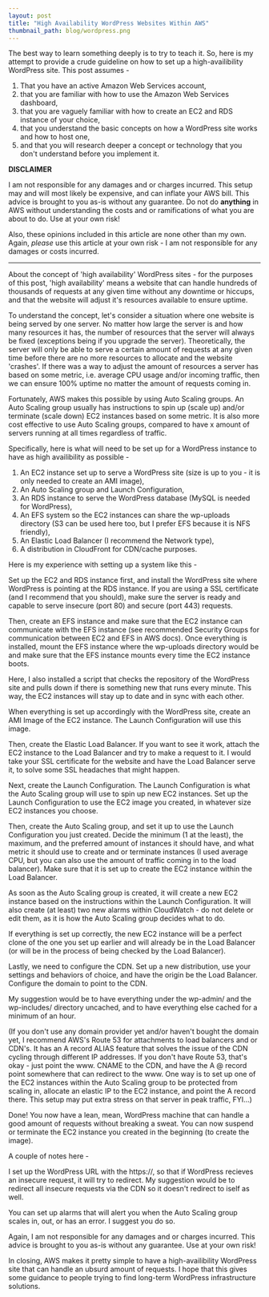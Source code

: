 ```yaml
---
layout: post
title: "High Availability WordPress Websites Within AWS"
thumbnail_path: blog/wordpress.png
---
```


The best way to learn something deeply is to try to teach it. So, here is my attempt to provide a crude guideline on how to set up a high-availibility WordPress site. This post assumes -

1. That you have an active Amazon Web Services account,
2. that you are familiar with how to use the Amazon Web Services dashboard,
3. that you are vaguely familiar with how to create an EC2 and RDS instance of your choice,
4. that you understand the basic concepts on how a WordPress site works and how to host one, 
5. and that you will research deeper a concept or technology that you don't understand before you implement it.

**DISCLAIMER**

I am not responsible for any damages and or charges incurred. This setup may and will most likely be expensive, and can inflate your AWS bill. This advice is brought to you as-is without any guarantee. Do not do **anything** in AWS without understanding the costs and or ramifications of what you are about to do. Use at your own risk!

Also, these opinions included in this article are none other than my own. Again, *please* use this article at your own risk - I am not responsible for any damages or costs incurred. 

---

About the concept of 'high availability' WordPress sites - for the purposes of this post, 'high availability' means a website that can handle hundreds of thousands of requests at any given time without any downtime or hiccups, and that the website will adjust it's resources available to ensure uptime. 

To understand the concept, let's consider a situation where one website is being served by one server. No matter how large the server is and how many resources it has, the number of resources that the server will always be fixed (exceptions being if you upgrade the server). Theoretically, the server will only be able to serve a certain amount of requests at any given time before there are no more resources to allocate and the website 'crashes'. If there was a way to adjust the amount of resources a server has based on some metric, i.e. average CPU usage and/or incoming traffic, then we can ensure 100% uptime no matter the amount of requests coming in. 

Fortunately, AWS makes this possible by using Auto Scaling groups. An Auto Scaling group usually has instructions to spin up (scale up) and/or terminate (scale down) EC2 instances based on some metric. It is also more cost effective to use Auto Scaling groups, compared to have x amount of servers running at all times regardless of traffic. 

Specifically, here is what will need to be set up for a WordPress instance to have as high availibility as possible - 

1. An EC2 instance set up to serve a WordPress site (size is up to you - it is only needed to create an AMI image),
2. An Auto Scaling group and Launch Configuration, 
3. An RDS instance to serve the WordPress database (MySQL is needed for WordPress),
4. An EFS system so the EC2 instances can share the wp-uploads directory (S3 can be used here too, but I prefer EFS because it is NFS friendly), 
5. An Elastic Load Balancer (I recommend the Network type),
6. A distribution in CloudFront for CDN/cache purposes. 

Here is my experience with setting up a system like this - 

Set up the EC2 and RDS instance first, and install the WordPress site where WordPress is pointing at the RDS instance. If you are using a SSL certificate (and I recommend that you should), make sure the server is ready and capable to serve insecure (port 80) and secure (port 443) requests. 

Then, create an EFS instance and make sure that the EC2 instance can communicate with the EFS instance (see recommended Security Groups for communication between EC2 and EFS in AWS docs). Once everything is installed, mount the EFS instance where the wp-uploads directory would be and make sure that the EFS instance mounts every time the EC2 instance boots. 

Here, I also installed a script that checks the repository of the WordPress site and pulls down if there is something new that runs every minute. This way, the EC2 instances will stay up to date and in sync with each other. 

When everything is set up accordingly with the WordPress site, create an AMI Image of the EC2 instance. The Launch Configuration will use this image. 

Then, create the Elastic Load Balancer. If you want to see it work, attach the EC2 instance to the Load Balancer and try to make a request to it. I would take your SSL certificate for the website and have the Load Balancer serve it, to solve some SSL headaches that might happen. 

Next, create the Launch Configuration. The Launch Configuration is what the Auto Scaling group will use to spin up new EC2 instances. Set up the Launch Configuration to use the EC2 image you created, in whatever size EC2 instances you choose.

Then, create the Auto Scaling group, and set it up to use the Launch Configuration you just created. Decide the minimum (1 at the least), the maximum, and the preferred amount of instances it should have, and what metric it should use to create and or terminate instances (I used average CPU, but you can also use the amount of traffic coming in to the load balancer). Make sure that it is set up to create the EC2 instance within the Load Balancer. 

As soon as the Auto Scaling group is created, it will create a new EC2 instance based on the instructions within the Launch Configuration. It will also create (at least) two new alarms within CloudWatch - do not delete or edit them, as it is how the Auto Scaling group decides what to do. 

If everything is set up correctly, the new EC2 instance will be a perfect clone of the one you set up earlier and will already be in the Load Balancer (or will be in the process of being checked by the Load Balancer). 

Lastly, we need to configure the CDN. Set up a new distribution, use your settings and behaviors of choice, and have the origin be the Load Balancer. Configure the domain to point to the CDN. 

My suggestion would be to have everything under the wp-admin/ and the wp-includes/ directory uncached, and to have everything else cached for a minimum of an hour. 

(If you don't use any domain provider yet and/or haven't bought the domain yet, I recommend AWS's Route 53 for attachments to load balancers and or CDN's. It has an A record ALIAS feature that solves the issue of the CDN cycling through different IP addresses. If you don't have Route 53, that's okay - just point the www. CNAME to the CDN, and have the A @ record point somewhere that can redirect to the www. One way is to set up one of the EC2 instances within the Auto Scaling group to be protected from scaling in, allocate an elastic IP to the EC2 instance, and point the A record there. This setup may put extra stress on that server in peak traffic, FYI...)

Done! You now have a lean, mean, WordPress machine that can handle a good amount of requests without breaking a sweat. You can now suspend or terminate the EC2 instance you created in the beginning (to create the image).

A couple of notes here - 

I set up the WordPress URL with the https://, so that if WordPress recieves an insecure request, it will try to redirect. My suggestion would be to redirect all insecure requests via the CDN so it doesn't redirect to iself as well.

You can set up alarms that will alert you when the Auto Scaling group scales in, out, or has an error. I suggest you do so. 

Again, I am not responsible for any damages and or charges incurred. This advice is brought to you as-is without any guarantee. Use at your own risk!

In closing, AWS makes it pretty simple to have a high-availibility WordPress site that can handle an ubsurd amount of requests. I hope that this gives some guidance to people trying to find long-term WordPress infrastructure solutions.
